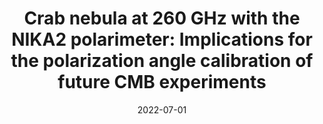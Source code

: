 ---
title: "Crab nebula at 260 GHz with the NIKA2 polarimeter: Implications for the polarization angle calibration of future CMB experiments"
collection: "publications"
category: "co_procs"
permalink: /publications/2022EPJWC25700042R
link: https://ui.adsabs.harvard.edu/abs/2022EPJWC.25700042R/abstract
date: 2022-07-01
venue: "mm Universe @ NIKA2 - Observing the mm Universe with the NIKA2 Camera"
citation: "Ejlali, G., Adam, R., Ade, P., et al. (2022), mm Universe @ NIKA2 - Observing the mm Universe with the NIKA2 Camera, 257, 00016."
---